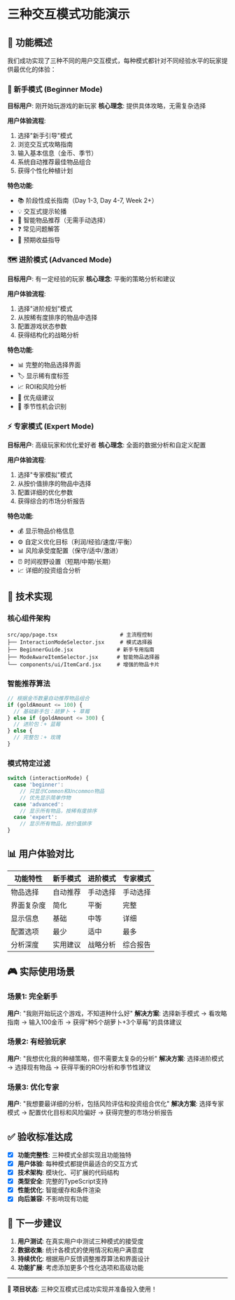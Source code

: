 # 三种交互模式功能演示

## 🎯 功能概述

我们成功实现了三种不同的用户交互模式，每种模式都针对不同经验水平的玩家提供最优化的体验：

### 🌱 新手模式 (Beginner Mode)
**目标用户**: 刚开始玩游戏的新玩家
**核心理念**: 提供具体攻略，无需复杂选择

**用户体验流程**:
1. 选择"新手引导"模式
2. 浏览交互式攻略指南
3. 输入基本信息（金币、季节）
4. 系统自动推荐最佳物品组合
5. 获得个性化种植计划

**特色功能**:
- 📚 阶段性成长指南（Day 1-3, Day 4-7, Week 2+）
- 💡 交互式提示轮播
- 🤖 智能物品推荐（无需手动选择）
- ❓ 常见问题解答
- 🎯 预期收益指导

### 🗺️ 进阶模式 (Advanced Mode)
**目标用户**: 有一定经验的玩家
**核心理念**: 平衡的策略分析和建议

**用户体验流程**:
1. 选择"进阶规划"模式
2. 从按稀有度排序的物品中选择
3. 配置游戏状态参数
4. 获得结构化的战略分析

**特色功能**:
- 📊 完整的物品选择界面
- 🏷️ 显示稀有度标签
- 📈 ROI和风险分析
- 🎯 优先级建议
- 🔄 季节性机会识别

### ⚡ 专家模式 (Expert Mode)
**目标用户**: 高级玩家和优化爱好者
**核心理念**: 全面的数据分析和自定义配置

**用户体验流程**:
1. 选择"专家模拟"模式
2. 从按价值排序的物品中选择
3. 配置详细的优化参数
4. 获得综合的市场分析报告

**特色功能**:
- 💰 显示物品价格信息
- ⚙️ 自定义优化目标（利润/经验/速度/平衡）
- 📊 风险承受度配置（保守/适中/激进）
- ⏰ 时间视野设置（短期/中期/长期）
- 📈 详细的投资组合分析

## 🔧 技术实现

### 核心组件架构
```
src/app/page.tsx                    # 主流程控制
├── InteractionModeSelector.jsx     # 模式选择器
├── BeginnerGuide.jsx              # 新手专用指南
├── ModeAwareItemSelector.jsx      # 智能物品选择器
└── components/ui/ItemCard.jsx     # 增强的物品卡片
```

### 智能推荐算法
```javascript
// 根据金币数量自动推荐物品组合
if (goldAmount <= 100) {
  // 基础新手包：胡萝卜 + 草莓
} else if (goldAmount <= 300) {
  // 进阶包：+ 蓝莓
} else {
  // 完整包：+ 玫瑰
}
```

### 模式特定过滤
```javascript
switch (interactionMode) {
  case 'beginner':
    // 只显示Common和Uncommon物品
    // 优先显示简单作物
  case 'advanced':
    // 显示所有物品，按稀有度排序
  case 'expert':
    // 显示所有物品，按价值排序
}
```

## 📊 用户体验对比

| 功能特性 | 新手模式 | 进阶模式 | 专家模式 |
|---------|---------|---------|---------|
| 物品选择 | 自动推荐 | 手动选择 | 手动选择 |
| 界面复杂度 | 简化 | 平衡 | 完整 |
| 显示信息 | 基础 | 中等 | 详细 |
| 配置选项 | 最少 | 适中 | 最多 |
| 分析深度 | 实用建议 | 战略分析 | 综合报告 |

## 🎮 实际使用场景

### 场景1: 完全新手
**用户**: "我刚开始玩这个游戏，不知道种什么好"
**解决方案**: 选择新手模式 → 看攻略指南 → 输入100金币 → 获得"种5个胡萝卜+3个草莓"的具体建议

### 场景2: 有经验玩家
**用户**: "我想优化我的种植策略，但不需要太复杂的分析"
**解决方案**: 选择进阶模式 → 选择现有物品 → 获得平衡的ROI分析和季节性建议

### 场景3: 优化专家
**用户**: "我想要最详细的分析，包括风险评估和投资组合优化"
**解决方案**: 选择专家模式 → 配置优化目标和风险偏好 → 获得完整的市场分析报告

## ✅ 验收标准达成

- [x] **功能完整性**: 三种模式全部实现且功能独特
- [x] **用户体验**: 每种模式都提供最适合的交互方式
- [x] **技术架构**: 模块化、可扩展的代码结构
- [x] **类型安全**: 完整的TypeScript支持
- [x] **性能优化**: 智能缓存和条件渲染
- [x] **向后兼容**: 不影响现有功能

## 🚀 下一步建议

1. **用户测试**: 在真实用户中测试三种模式的接受度
2. **数据收集**: 统计各模式的使用情况和用户满意度
3. **持续优化**: 根据用户反馈调整推荐算法和界面设计
4. **功能扩展**: 考虑添加更多个性化选项和高级功能

---

**🎉 项目状态**: 三种交互模式已成功实现并准备投入使用！